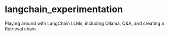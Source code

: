 # langchain_experimentation
Playing around with LangChain LLMs, including Ollama, Q&A, and creating a Retrieval chain

